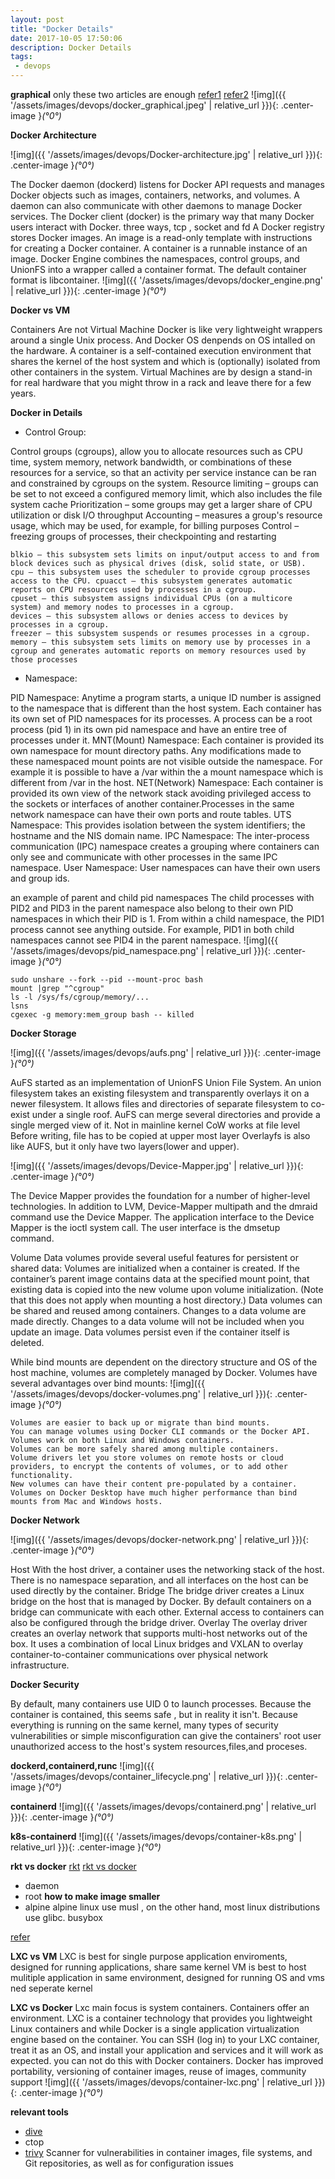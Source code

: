 ```yaml
---
layout: post
title: "Docker Details"
date: 2017-10-05 17:50:06
description: Docker Details
tags: 
 - devops
---
```


**graphical**
only these two articles are enough
[refer1](https://developpaper.com/graphical-docker-architecture/)
[refer2](https://developpaper.com/understanding-docker/)
![img]({{ '/assets/images/devops/docker_graphical.jpeg' | relative_url }}){: .center-image }*(°0°)*

**Docker Architecture**

![img]({{ '/assets/images/devops/Docker-architecture.jpg' | relative_url }}){: .center-image }*(°0°)*

The Docker daemon (dockerd) listens for Docker API requests and manages Docker objects such as images, containers, networks, and volumes. A daemon can also communicate with other daemons to manage Docker services.
The Docker client (docker) is the primary way that many Docker users interact with Docker. three ways, tcp , socket and fd
A Docker registry stores Docker images.
An image is a read-only template with instructions for creating a Docker container.
A container is a runnable instance of an image.
Docker Engine combines the namespaces, control groups, and UnionFS into a wrapper called a container format. The default container format is libcontainer.
![img]({{ '/assets/images/devops/docker_engine.png' | relative_url }}){: .center-image }*(°0°)*

**Docker vs VM**

Containers Are not Virtual Machine
Docker is like very lightweight wrappers around a single Unix process. And Docker OS denpends on OS intalled on the hardware. A container is a self-contained execution environment that shares the kernel of the host system and which is (optionally) isolated from other containers in the system. Virtual Machines are by design a stand-in for real hardware that you might throw in a rack and leave there for a few years.

**Docker in Details**

 - Control Group:

Control groups (cgroups), allow you to allocate resources such as CPU time, system memory, network bandwidth, or combinations of these resources for a service, so that an activity per service instance can be ran and constrained by cgroups on the system.
Resource limiting – groups can be set to not exceed a configured memory limit, which also includes the file system cache
Prioritization – some groups may get a larger share of CPU utilization or disk I/O throughput
Accounting – measures a group's resource usage, which may be used, for example, for billing purposes
Control – freezing groups of processes, their checkpointing and restarting

```
blkio — this subsystem sets limits on input/output access to and from block devices such as physical drives (disk, solid state, or USB).
cpu — this subsystem uses the scheduler to provide cgroup processes access to the CPU. cpuacct — this subsystem generates automatic reports on CPU resources used by processes in a cgroup.
cpuset — this subsystem assigns individual CPUs (on a multicore system) and memory nodes to processes in a cgroup.
devices — this subsystem allows or denies access to devices by processes in a cgroup.
freezer — this subsystem suspends or resumes processes in a cgroup.
memory — this subsystem sets limits on memory use by processes in a cgroup and generates automatic reports on memory resources used by those processes
```

 - Namespace:

PID Namespace: Anytime a program starts, a unique ID number is assigned to the namespace that is different than the host system. Each container has its own set of PID namespaces for its processes. A process can be a root process (pid 1) in its own pid namespace and have an entire tree of processes under it.
MNT(Mount) Namespace: Each container is provided its own namespace for mount directory paths. Any modifications made to these namespaced mount points are not visible outside the namespace. For example it is possible to have a /var within the a mount namespace which is different from /var in the host.
NET(Network) Namespace: Each container is provided its own view of the network stack avoiding privileged access to the sockets or interfaces of another container.Processes in the same network namespace can have their own ports and route tables.
UTS Namespace: This provides isolation between the system identifiers; the hostname and the NIS domain name.
IPC Namespace: The inter-process communication (IPC) namespace creates a grouping where containers can only see and communicate with other processes in the same IPC namespace.
User Namespace: User namespaces can have their own users and group ids.

an example of parent and child pid namespaces
The child processes with PID2 and PID3 in the parent namespace also belong to their own PID namespaces in which their PID is 1. From within a child namespace, the PID1 process cannot see anything outside. For example, PID1 in both child namespaces cannot see PID4 in the parent namespace.
![img]({{ '/assets/images/devops/pid_namespace.png' | relative_url }}){: .center-image }*(°0°)*

```
sudo unshare --fork --pid --mount-proc bash
mount |grep "^cgroup"
ls -l /sys/fs/cgroup/memory/...
lsns
cgexec -g memory:mem_group bash -- killed
```

**Docker Storage** 

![img]({{ '/assets/images/devops/aufs.png' | relative_url }}){: .center-image }*(°0°)*

AuFS started as an implementation of UnionFS Union File System. An union filesystem takes an existing filesystem and transparently overlays it on a newer filesystem. It allows files and directories of separate filesystem to co-exist under a single roof. AuFS can merge several directories and provide a single merged view of it. Not in mainline kernel CoW works at file level Before writing, file has to be copied at upper most layer Overlayfs is also like AUFS, but it only have two layers(lower and upper).

![img]({{ '/assets/images/devops/Device-Mapper.jpg' | relative_url }}){: .center-image }*(°0°)*


The Device Mapper provides the foundation for a number of higher-level technologies. In addition to LVM, Device-Mapper multipath and the dmraid command use the Device Mapper. The application interface to the Device Mapper is the ioctl system call. The user interface is the dmsetup command.

Volume Data volumes provide several useful features for persistent or shared data: Volumes are initialized when a container is created. If the container’s parent image contains data at the specified mount point, that existing data is copied into the new volume upon volume initialization. (Note that this does not apply when mounting a host directory.) Data volumes can be shared and reused among containers. Changes to a data volume are made directly. Changes to a data volume will not be included when you update an image. Data volumes persist even if the container itself is deleted.

While bind mounts are dependent on the directory structure and OS of the host machine, volumes are completely managed by Docker. Volumes have several advantages over bind mounts:
![img]({{ '/assets/images/devops/docker-volumes.png' | relative_url }}){: .center-image }*(°0°)*
```
Volumes are easier to back up or migrate than bind mounts.
You can manage volumes using Docker CLI commands or the Docker API.
Volumes work on both Linux and Windows containers.
Volumes can be more safely shared among multiple containers.
Volume drivers let you store volumes on remote hosts or cloud providers, to encrypt the contents of volumes, or to add other functionality.
New volumes can have their content pre-populated by a container.
Volumes on Docker Desktop have much higher performance than bind mounts from Mac and Windows hosts.
```

**Docker Network**

![img]({{ '/assets/images/devops/docker-network.png' | relative_url }}){: .center-image }*(°0°)*

Host With the host driver, a container uses the networking stack of the host. There is no namespace separation, and all interfaces on the host can be used directly by the container.
Bridge The bridge driver creates a Linux bridge on the host that is managed by Docker. By default containers on a bridge can communicate with each other. External access to containers can also be configured through the bridge driver.
Overlay	The overlay driver creates an overlay network that supports multi-host networks out of the box. It uses a combination of local Linux bridges and VXLAN to overlay container-to-container communications over physical network infrastructure.

**Docker Security**

By default, many containers use UID 0 to launch processes. Because the container is contained, this seems safe , but in reality it isn't. Because everything is running on the same kernel, many types of security vulnerabilities or simple misconfiguration can give the containers' root user unauthorized access to the host's system resources,files,and proceses.

**dockerd,containerd,runc**
![img]({{ '/assets/images/devops/container_lifecycle.png' | relative_url }}){: .center-image }*(°0°)*

**containerd**
![img]({{ '/assets/images/devops/containerd.png' | relative_url }}){: .center-image }*(°0°)*

**k8s-containerd**
![img]({{ '/assets/images/devops/container-k8s.png' | relative_url }}){: .center-image }*(°0°)*

**rkt vs docker**
[rkt](https://joejulian.name/post/kubernetes-container-engine-comparison/)
[rkt vs docker](https://coreos.com/rkt/docs/latest/rkt-vs-other-projects.html)
  - daemon
  - root
**how to make image smaller**
- alpine
alpine linux use musl , on the other hand, most linux distributions use glibc.
busybox

[refer](https://hackernoon.com/tips-to-reduce-docker-image-sizes-876095da3b34)

**LXC vs VM**
LXC is best for single purpose application enviroments, designed for running applications, share same kernel
VM is best to host mulitiple application in same environment, designed for running OS and vms ned seperate kernel


**LXC vs Docker**
Lxc main focus is system containers. Containers offer an environment.
LXC is a container technology that provides you lightweight Linux containers and while Docker is a single application virtualization engine based on the container. 
You can SSH (log in) to your LXC container, treat it as an OS, and install your application and services and it will work as expected. you can not do this with Docker containers.
Docker has improved portability, versioning of container images, reuse of images, community support
![img]({{ '/assets/images/devops/container-lxc.png' | relative_url }}){: .center-image }*(°0°)*

**relevant tools**
- [dive](https://github.com/wagoodman/dive)
- ctop
- [trivy](https://github.com/aquasecurity/trivy) Scanner for vulnerabilities in container images, file systems, and Git repositories, as well as for configuration issues
